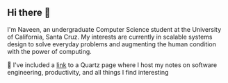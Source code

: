 ## Hi there 👋

I'm Naveen, an undergraduate Computer Science student at the University of California, Santa Cruz. My interests are currently in scalable systems design to solve everyday problems and augmenting the human condition with the power of computing. 

🔗 I've included a [link](https://nchalla3.github.io/notes/) to a Quartz page where I host my notes on software engineering, productivity, and all things I find interesting


<!--
**nchalla3/nchalla3** is a ✨ _special_ ✨ repository because its `README.md` (this file) appears on your GitHub profile.

Here are some ideas to get you started:

- 🔭 I’m currently working on ...
- 🌱 I’m currently learning ...
- 👯 I’m looking to collaborate on ...
- 🤔 I’m looking for help with ...
- 💬 Ask me about ...
- 📫 How to reach me: ...
- 😄 Pronouns: ...
- ⚡ Fun fact: ...
-->
